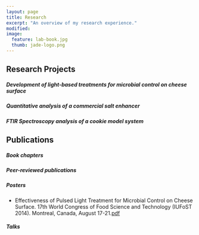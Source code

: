 ```yaml
---
layout: page
title: Research
excerpt: "An overview of my research experience."
modified: 
image: 
  feature: lab-book.jpg
  thumb: jade-logo.png
---
```


## Research Projects

##### Development of light-based treatments for microbial control on cheese surface

##### Quantitative analysis of a commercial salt enhancer

##### FTIR Spectroscopy analysis of a cookie model system


## Publications

##### Book chapters

##### Peer-reviewed publications

##### Posters

* Effectiveness of Pulsed Light Treatment for Microbial Control on Cheese Surface. 17th World Congress of Food Science and Technology (IUFoST 2014). Montreal, Canada, August 17-21.[pdf](https://dl.dropboxusercontent.com/u/51364198/Poster_IUFoST.pdf)

##### Talks
